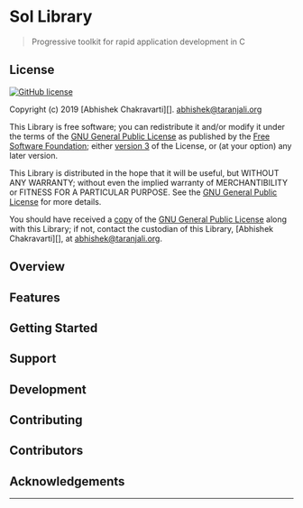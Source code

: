 # Sol Library
> Progressive toolkit for rapid application development in C


## License
[![GitHub license](https://img.shields.io/github/license/achakravarti/sol.svg)](https://github.com/achakravarti/sol/blob/master/LICENSE)

Copyright (c) 2019 [Abhishek Chakravarti][]. 
<abhishek@taranjali.org>

This Library is free software; you can redistribute it and/or modify it under 
the terms of the [GNU General Public License][] as published by the [Free 
Software Foundation][]; either [version 3][] of the License, or (at your option)
any later version.

This Library is distributed in the hope that it will be useful, but WITHOUT ANY
WARRANTY; without even the implied warranty of MERCHANTIBILITY or FITNESS FOR A
PARTICULAR PURPOSE. See the [GNU General Public License][] for more details.

You should have received a [copy][] of the [GNU General Public License][] along
with this Library; if not, contact the custodian of this Library, [Abhishek
Chakravarti][], at <abhishek@taranjali.org>.


## Overview


## Features


## Getting Started


## Support


## Development


## Contributing


## Contributors


## Acknowledgements


* * *


[copy]:https://github.com/achakravarti/sol/blob/master/LICENSE
[Free Software Foundation]:https://www.fsf.org
[GNU General Public License]:https://choosealicense.com/licenses/gpl-3.0
[version 3]:https://www.gnu.org/licenses/gpl-3.0.en.html

